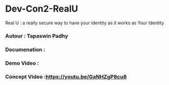 # Dev-Con2-RealU
Real U : a really secure way to have your identity as it works as Your Identity 


### Autour : Tapaswin Padhy
### Documenation : 
### Demo Video : 
### Concept Video :https://youtu.be/GaNHZgP8cu8
